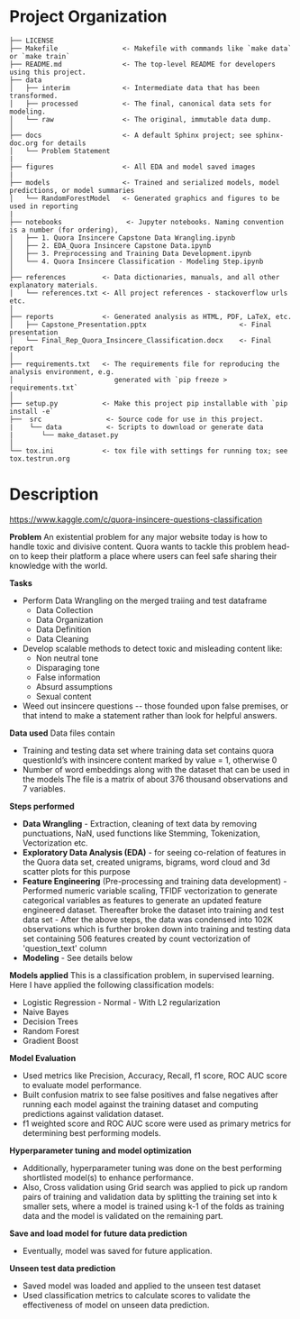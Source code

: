 # Project Organization

```
├── LICENSE
├── Makefile                <- Makefile with commands like `make data` or `make train`
├── README.md               <- The top-level README for developers using this project.
├── data
│   ├── interim             <- Intermediate data that has been transformed.
│   ├── processed           <- The final, canonical data sets for modeling.
│   └── raw                 <- The original, immutable data dump.
│
├── docs                    <- A default Sphinx project; see sphinx-doc.org for details
│   └── Problem Statement
|
├── figures                 <- All EDA and model saved images
|
├── models                  <- Trained and serialized models, model predictions, or model summaries
│   └── RandomForestModel   <- Generated graphics and figures to be used in reporting
|
├── notebooks                <- Jupyter notebooks. Naming convention is a number (for ordering),
│   ├── 1. Quora Insincere Capstone Data Wrangling.ipynb
│   ├── 2. EDA_Quora Insincere Capstone Data.ipynb
│   ├── 3. Preprocessing and Training Data Development.ipynb
│   └── 4. Quora Insincere Classification - Modeling Step.ipynb                                       
│
├── references         <- Data dictionaries, manuals, and all other explanatory materials.
│   └── references.txt <- All project references - stackoverflow urls etc.
│
├── reports            <- Generated analysis as HTML, PDF, LaTeX, etc.
│   ├── Capstone_Presentation.pptx                       <- Final presentation
│   └── Final_Rep_Quora_Insincere_Classification.docx    <- Final report
│
├── requirements.txt   <- The requirements file for reproducing the analysis environment, e.g.
│                         generated with `pip freeze > requirements.txt`
│
├── setup.py           <- Make this project pip installable with `pip install -e`
├──  src                <- Source code for use in this project.
|    └── data           <- Scripts to download or generate data
|       └── make_dataset.py
│
└── tox.ini            <- tox file with settings for running tox; see tox.testrun.org
```

# Description
https://www.kaggle.com/c/quora-insincere-questions-classification

**Problem**
An existential problem for any major website today is how to handle toxic and divisive content. Quora wants to tackle this problem head-on to keep their platform a place where users can feel safe sharing their knowledge with the world.

**Tasks**
- Perform Data Wrangling on the merged traiing and test dataframe
    - Data Collection
    - Data Organization
    - Data Definition
    - Data Cleaning  
-	Develop scalable methods to detect toxic and misleading content like:
    - Non neutral tone
    - Disparaging tone
    - False information
    - Absurd assumptions
    - Sexual content
-	Weed out insincere questions -- those founded upon false premises, or that intend to make a statement rather than look for helpful answers.

**Data used**
Data files contain
-	Training and testing data set where training data set contains quora questionId’s with insincere content marked by value = 1, otherwise 0
-	Number of word embeddings along with the dataset that can be used in the models
The file is a matrix of about 376 thousand observations and 7 variables.

**Steps performed**
- **Data Wrangling** - Extraction, cleaning of text data by removing punctuations, NaN, used functions like Stemming, Tokenization, Vectorization etc.
- **Exploratory Data Analysis (EDA)** -  for seeing co-relation of features in the Quora data set, created unigrams, bigrams, word cloud and 3d scatter plots for this purpose
- **Feature Engineering** (Pre-processing and training data development) - Performed numeric variable scaling, TFIDF vectorization to generate categorical variables as features to generate an updated feature engineered dataset. Thereafter broke the dataset into training and test data set
        - After the above steps, the data was condensed into 102K observations which is further broken down into training and testing data set containing 506 features created by count vectorization of 'question_text' column
- **Modeling**  - See details below

**Models applied**
This is a classification problem, in supervised learning. Here I have applied the following classification models:
- Logistic Regression
       - Normal
       - With L2 regularization
- Naive Bayes
- Decision Trees
- Random Forest
- Gradient Boost

**Model Evaluation**
- Used metrics like Precision, Accuracy, Recall, f1 score, ROC AUC score to evaluate model performance.
- Built confusion matrix to see false positives and false negatives after running each model against the training dataset and computing predictions against validation dataset.
- f1 weighted score and ROC AUC score were used as primary metrics for determining best performing models.

**Hyperparameter tuning and model optimization**
- Additionally, hyperparameter tuning was done on the best performing shortlisted model(s) to enhance performance.
- Also, Cross validation using Grid search was applied to pick up random pairs of training and validation data by splitting the training set into k smaller sets, where a model is trained using k-1 of the folds as training data and the model is validated on the remaining part.

**Save and load model for future data prediction**
- Eventually, model was saved for future application.

**Unseen test data prediction**
- Saved model was loaded and applied to the unseen test dataset
- Used classification metrics to calculate scores to validate the effectiveness of model on unseen data prediction.
